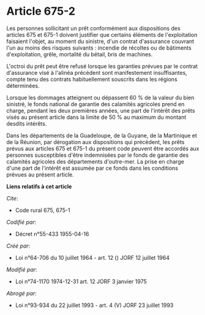 # Article 675-2

Les personnes sollicitant un prêt conformément aux dispositions des articles 675 et 675-1 doivent justifier que certains
éléments de l'exploitation faisaient l'objet, au moment du sinistre, d'un contrat d'assurance couvrant l'un au moins des
risques suivants : incendie de récoltes ou de bâtiments d'exploitation, grêle, mortalité du bétail, bris de machines.

L'octroi du prêt peut être refusé lorsque les garanties prévues par le contrat d'assurance visé à l'alinéa précédent sont
manifestement insuffisantes, compte tenu des contrats habituellement souscrits dans les régions déterminées.

Lorsque les dommages atteignent ou dépassent 60 % de la valeur du bien sinistré, le fonds national de garantie des calamités
agricoles prend en charge, pendant les deux premières années, une part de l'intérêt des prêts visés au présent article dans
la limite de 50 % au maximum du montant desdits intérêts.

Dans les départements de la Guadeloupe, de la Guyane, de la Martinique et de la Réunion, par dérogation aux dispositions qui
précèdent, les prêts prévus aux articles 675 et 675-1 du présent code peuvent être accordés aux personnes susceptibles d'être
indemnisées par le fonds de garantie des calamités agricoles des départements d'outre-mer. La prise en charge d'une part de
l'intérêt est assumée par ce fonds dans les conditions prévues au présent article.

**Liens relatifs à cet article**

_Cite_:

  - Code rural 675, 675-1

_Codifié par_:

  - Décret n°55-433 1955-04-16

_Créé par_:

  - Loi n°64-706 du 10 juillet 1964 - art. 12 () JORF 12 juillet 1964

_Modifié par_:

  - Loi n°74-1170 1974-12-31 art. 12 JORF 3 janvier 1975

_Abrogé par_:

  - Loi n°93-934 du 22 juillet 1993 - art. 4 (V) JORF 23 juillet 1993
